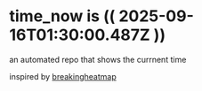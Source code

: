 # time_now is (( 2025-09-16T01:30:00.487Z ))

an automated repo that shows the currnent time

inspired by [breakingheatmap](https://github.com/breakingheatmap/breakingheatmap)